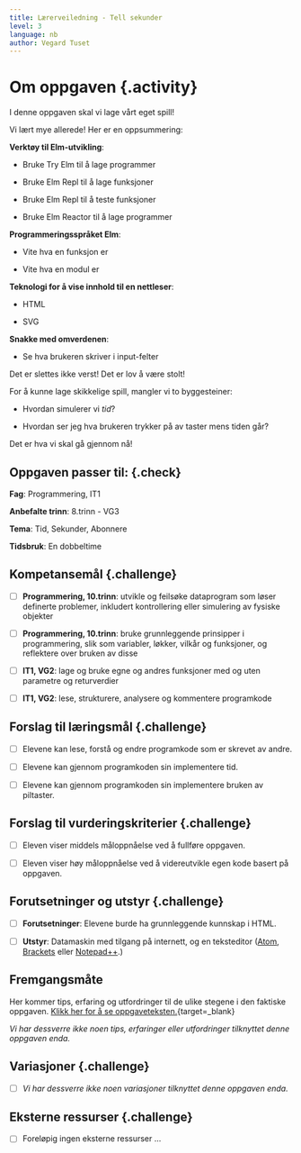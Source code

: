 ```yaml
---
title: Lærerveiledning - Tell sekunder
level: 3
language: nb
author: Vegard Tuset
---
```


# Om oppgaven {.activity}

I denne oppgaven skal vi lage vårt eget spill!

Vi lært mye allerede! Her er en oppsummering:

**Verktøy til Elm-utvikling**:

- Bruke Try Elm til å lage programmer

- Bruke Elm Repl til å lage funksjoner

- Bruke Elm Repl til å teste funksjoner

- Bruke Elm Reactor til å lage programmer

**Programmeringsspråket Elm**:

- Vite hva en funksjon er

- Vite hva en modul er

**Teknologi for å vise innhold til en nettleser**:

- HTML

- SVG

**Snakke med omverdenen**:

- Se hva brukeren skriver i input-felter

Det er slettes ikke verst! Det er lov å være stolt!

For å kunne lage skikkelige spill, mangler vi to byggesteiner:

- Hvordan simulerer vi *tid*?

- Hvordan ser jeg hva brukeren trykker på av taster mens tiden går?

Det er hva vi skal gå gjennom nå!

<!-- Ideer til "spill":

- Nedtellingstimer

- Reaksjonstid. Beskjed på skjermen, mål reaksjonstiden.

- Simulering av tyngdekraft.

-->
## Oppgaven passer til: {.check}

 __Fag__: Programmering, IT1

__Anbefalte trinn__: 8.trinn - VG3

__Tema__: Tid, Sekunder, Abonnere

__Tidsbruk__: En dobbeltime

## Kompetansemål {.challenge}

- [ ] __Programmering, 10.trinn__: utvikle og feilsøke dataprogram som løser
      definerte problemer, inkludert kontrollering eller simulering av fysiske
      objekter

- [ ] __Programmering, 10.trinn__: bruke grunnleggende prinsipper i
      programmering, slik som variabler, løkker, vilkår og funksjoner, og
      reflektere over bruken av disse

- [ ] __IT1, VG2__: lage og bruke egne og andres funksjoner med og uten
      parametre og returverdier

- [ ] __IT1, VG2__: lese, strukturere, analysere og kommentere programkode

## Forslag til læringsmål {.challenge}

- [ ] Elevene kan lese, forstå og endre programkode som er skrevet av andre.

- [ ] Elevene kan gjennom programkoden sin implementere tid.

- [ ] Elevene kan gjennom programkoden sin implementere bruken av piltaster.  

## Forslag til vurderingskriterier {.challenge}

- [ ] Eleven viser middels måloppnåelse ved å fullføre oppgaven.

- [ ] Eleven viser høy måloppnåelse ved å videreutvikle egen kode basert på
      oppgaven.

## Forutsetninger og utstyr {.challenge}

- [ ] __Forutsetninger__: Elevene burde ha grunnleggende kunnskap i HTML.

- [ ] __Utstyr__: Datamaskin med tilgang på internett, og en teksteditor
      ([Atom](http://atom.io), [Brackets](http://brackets.io/) eller
      [Notepad++](https://notepad-plus-plus.org/).)

## Fremgangsmåte

Her kommer tips, erfaring og utfordringer til de ulike stegene i den faktiske
oppgaven.
[Klikk her for å se oppgaveteksten.](../07_tell_sekunder/07_tell_sekunder.html){target=_blank}

_Vi har dessverre ikke noen tips, erfaringer eller utfordringer tilknyttet denne
oppgaven enda._

## Variasjoner {.challenge}

- [ ]  _Vi har dessverre ikke noen variasjoner tilknyttet denne oppgaven enda._

## Eksterne ressurser {.challenge}

- [ ] Foreløpig ingen eksterne ressurser ...
